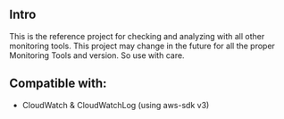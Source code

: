 ## Intro

This is the reference project for checking and analyzing with all other monitoring tools.
This project may change in the future for all the proper Monitoring Tools and version. So use with care.

## Compatible with:

-   CloudWatch & CloudWatchLog (using aws-sdk v3)
